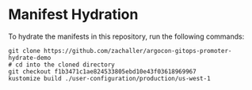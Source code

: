 # Manifest Hydration

To hydrate the manifests in this repository, run the following commands:

```shell
git clone https://github.com/zachaller/argocon-gitops-promoter-hydrate-demo
# cd into the cloned directory
git checkout f1b3471c1ae824533805ebd10e43f03618969967
kustomize build ./user-configuration/production/us-west-1
```
